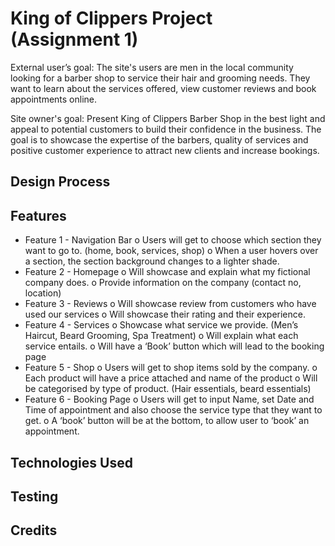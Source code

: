 
# King of Clippers Project (Assignment 1) #

External user’s goal:
The site's users are men in the local community looking for a barber shop to service their hair and grooming needs. They want to learn about the services offered, view customer reviews and book appointments online.

Site owner's goal:
Present King of Clippers Barber Shop in the best light and appeal to potential customers to build their confidence in the business. The goal is to showcase the expertise of the barbers, quality of services and positive customer experience to attract new clients and increase bookings.

## Design Process ##

## Features ##

- Feature 1 - Navigation Bar
                    o	Users will get to choose which section they want to go to. (home, book, services, shop)
                    o	When a user hovers over a section, the section background changes to a lighter shade.
- Feature 2 - Homepage
                    o	Will showcase and explain what my fictional company does.
                    o	Provide information on the company (contact no, location)
- Feature 3 - Reviews
                    o	Will showcase review from customers who have used our services
                    o	Will showcase their rating and their experience.
- Feature 4 - Services
                    o	Showcase what service we provide. (Men’s Haircut, Beard Grooming, Spa Treatment)
                    o	Will explain what each service entails.
                    o	Will have a ‘Book’ button which will lead to the booking page
- Feature 5 - Shop
                    o	Users will get to shop items sold by the company.
                    o	Each product will have a price attached and name of the product
                    o	Will be categorised by type of product. (Hair essentials, beard essentials)
- Feature 6 - Booking Page
                    o	Users will get to input Name, set Date and Time of appointment and also choose the service type that they want  to get.
                    o	A ‘book’ button will be at the bottom, to allow user to ‘book’ an appointment.



## Technologies Used ##

## Testing ##

## Credits ##




